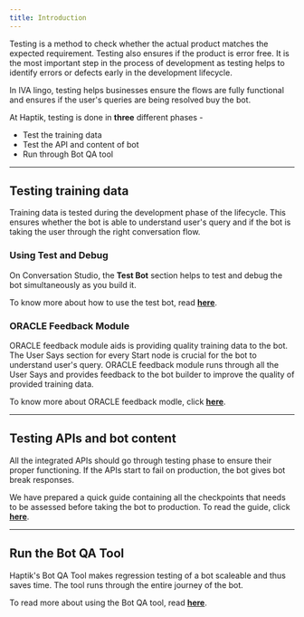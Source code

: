 ```yaml
---
title: Introduction
---
```


Testing is a method to check whether the actual product matches the expected requirement. Testing also ensures if the product is error free. It is the most important step in the process of development as testing helps to identify errors or defects early in the development lifecycle.


In IVA lingo, testing helps businesses ensure the flows are fully functional and ensures if the user's queries are being resolved buy the bot.

At Haptik, testing is done in **three** different phases - 
* Test the training data 
* Test the API and content of bot
* Run through Bot QA tool

<hr>

## Testing training data

Training data is tested during the development phase of the lifecycle. This ensures whether the bot is able to understand user's query and if the bot is taking the user through the right conversation flow.

### Using Test and Debug

On Conversation Studio, the **Test Bot** section helps to test and debug the bot simultaneously as you build it.

To know more about how to use the test bot, read [**here**](https://docs.haptik.ai/bot-builder/advanced/debugging-guidelines).

### ORACLE Feedback Module

ORACLE feedback module aids is providing quality training data to the bot. The User Says section for every Start node is crucial for the bot to understand user's query. ORACLE feedback module runs through all the User Says and provides feedback to the bot builder to improve the quality of provided training data.

To know more about ORACLE feedback modle, click [**here**](https://docs.haptik.ai/bot-builder/basic/oracle-feedback).

<hr>

## Testing APIs and bot content

All the integrated APIs should go through testing phase to ensure their proper functioning. If the APIs start to fail on production, the bot gives bot break responses. 

We have prepared a quick guide containing all the checkpoints that needs to be assessed before taking the bot to production. To read the guide, click [**here**](https://docs.haptik.ai/bot-builder/basic/qa-best-practices).

<hr>

## Run the Bot QA Tool

Haptik's Bot QA Tool makes regression testing of a bot scaleable and thus saves time. The tool runs through the entire journey of the bot. 

To read more about using the Bot QA tool, read [**here**](https://docs.haptik.ai/bot-builder/basic/bot-qa-tool).

